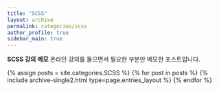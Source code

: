 ```yaml
---
title: "SCSS"
layout: archive
permalink: categories/scss
author_profile: true
sidebar_main: true
---
```


<p class="notice--info">
  <strong>SCSS 강의 메모</strong> 
  <span>온라인 강의를 들으면서 필요한 부분만 메모한 포스트입니다.</span>
</p>

{% assign posts = site.categories.SCSS %}
{% for post in posts %} {% include archive-single2.html type=page.entries_layout %} {% endfor %}

